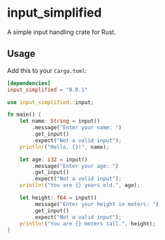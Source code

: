 # input_simplified

A simple input handling crate for Rust.

## Usage

Add this to your `Cargo.toml`:

```toml
[dependencies]
input_simplified = "0.0.1"
```

```rust
use input_simplified::input;

fn main() {
    let name: String = input()
        .message("Enter your name: ")
        .get_input()
        .expect("Not a valid input");
    println!("Hello, {}!", name);

    let age: i32 = input()
        .message("Enter your age: ")
        .get_input()
        .expect("Not a valid input");
    println!("You are {} years old.", age);

    let height: f64 = input()
        .message("Enter your height in meters: ")
        .get_input()
        .expect("Not a valid input");
    println!("You are {} meters tall.", height);
}
```